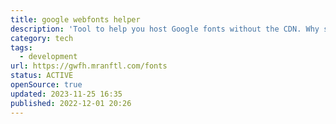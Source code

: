 ```yaml
---
title: google webfonts helper
description: 'Tool to help you host Google fonts without the CDN. Why should you care? GDPR, Performance, Control.'
category: tech
tags:
  - development
url: https://gwfh.mranftl.com/fonts
status: ACTIVE
openSource: true
updated: 2023-11-25 16:35
published: 2022-12-01 20:26
---
```

